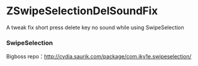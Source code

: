 # ZSwipeSelectionDelSoundFix
A tweak fix short press delete key no sound while using SwipeSelection

### SwipeSelection
Bigboss repo：http://cydia.saurik.com/package/com.iky1e.swipeselection/
